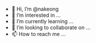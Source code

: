 - 👋 Hi, I’m @nakeong
- 👀 I’m interested in ...
- 🌱 I’m currently learning ...
- 💞️ I’m looking to collaborate on ...
- 📫 How to reach me ...

<!---
nakeong/nakeong is a ✨ special ✨ repository because its `README.md` (this file) appears on your GitHub profile.
You can click the Preview link to take a look at your changes.
--->
